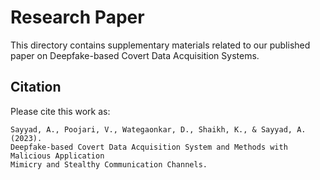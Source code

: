 # Research Paper

This directory contains supplementary materials related to our published paper on Deepfake-based Covert Data Acquisition Systems.

## Citation

Please cite this work as:

```
Sayyad, A., Poojari, V., Wategaonkar, D., Shaikh, K., & Sayyad, A. (2023). 
Deepfake-based Covert Data Acquisition System and Methods with Malicious Application 
Mimicry and Stealthy Communication Channels.
```